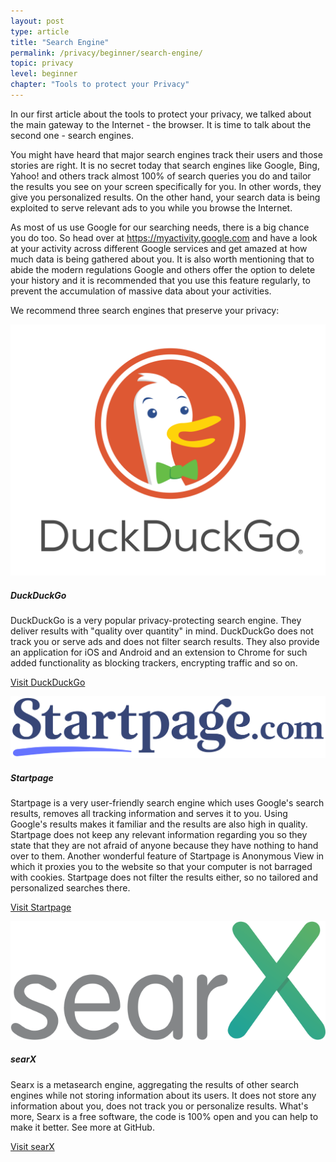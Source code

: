 ```yaml
---
layout: post
type: article
title: "Search Engine"
permalink: /privacy/beginner/search-engine/
topic: privacy
level: beginner
chapter: "Tools to protect your Privacy"
---
```


In our first article about the tools to protect your privacy, we talked about the main gateway to the Internet - the browser. It is time to talk about the second one - search engines.

You might have heard that major search engines track their users and those stories are right. It is no secret today that search engines like Google, Bing, Yahoo! and others track almost 100% of search queries you do and tailor the results you see on your screen specifically for you. In other words, they give you personalized results. On the other hand, your search data is being exploited to serve relevant ads to you while you browse the Internet.

As most of us use Google for our searching needs, there is a big chance you do too. So head over at https://myactivity.google.com and have a look at your activity across different Google services and get amazed at how much data is being gathered about you. It is also worth mentioning that to abide the modern regulations Google and others offer the option to delete your history and it is recommended that you use this feature regularly, to prevent the accumulation of massive data about your activities.

We recommend three search engines that preserve your privacy:

<div class="row mt-5">
    <div class="col-md-3">
        <img src="/assets/post_files/privacy/beginner/search-engine/duckduckgo.png" alt="DuckDuckGo" />
    </div>
    <div class="col-md-9">
        <h5>DuckDuckGo</h5>
        <p>
            DuckDuckGo is a very popular privacy-protecting search engine. They deliver results with "quality over quantity" in mind. DuckDuckGo does not track you or serve ads and does not filter search results. They also provide an application for iOS and Android and an extension to Chrome for such added functionality as blocking trackers, encrypting traffic and so on.
        </p>
        <p class="mt-4">
            <a class="btn btn-info" target="_blank" href="https://duckduckgo.com/">Visit DuckDuckGo</a>
        </p>
    </div>
</div>


<div class="row mt-5">
    <div class="col-md-3">
        <img src="/assets/post_files/privacy/beginner/search-engine/Startpage.png" alt="Startpage" />
    </div>
    <div class="col-md-9">
        <h5>Startpage</h5>
        <p>
            Startpage is a very user-friendly search engine which uses Google's search results, removes all tracking information and serves it to you. Using Google's results makes it familiar and the results are also high in quality. Startpage does not keep any relevant information regarding you so they state that they are not afraid of anyone because they have nothing to hand over to them. Another wonderful feature of Startpage is Anonymous View in which it proxies you to the website so that your computer is not barraged with cookies. Startpage does not filter the results either, so no tailored and personalized searches there.
        </p>
        <p class="mt-4">
            <a class="btn btn-info" target="_blank" href="https://www.startpage.com/">Visit Startpage</a>
        </p>
    </div>
</div>


<div class="row mt-5">
    <div class="col-md-3">
        <img src="/assets/post_files/privacy/beginner/search-engine/Logo_searx.png" alt="searX" />
    </div>
    <div class="col-md-9">
        <h5>searX</h5>
        <p>
            Searx is a metasearch engine, aggregating the results of other search engines while not storing information about its users. It does not store any information about you, does not track you or personalize results. What's more, Searx is a free software, the code is 100% open and you can help to make it better. See more at GitHub.
        </p>
        <p class="mt-4">
            <a class="btn btn-info" target="_blank" href="https://searx.me/">Visit searX</a>
        </p>
    </div>
</div>
